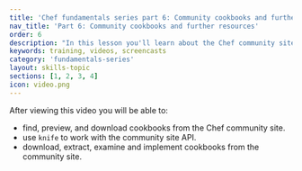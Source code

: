 ```yaml
---
title: 'Chef fundamentals series part 6: Community cookbooks and further resources'
nav_title: 'Part 6: Community cookbooks and further resources'
order: 6
description: "In this lesson you'll learn about the Chef community site."
keywords: training, videos, screencasts
category: 'fundamentals-series'
layout: skills-topic
sections: [1, 2, 3, 4]
icon: video.png
---
```

After viewing this video you will be able to:

* find, preview, and download cookbooks from the Chef community site.
* use `knife` to work with the community site API.
* download, extract, examine and implement cookbooks from the community site.

[spring-fund-week-1]: /skills/fundamentals-series-week-1
[spring-fund-week-2]: /skills/fundamentals-series-week-2
[week2-homework]: /skills/fundamentals-series-week-2/#homework
[spring-fund-week-3]: /skills/fundamentals-series-week-3
[spring-fund-week-4]: /skills/fundamentals-series-week-4
[spring-fund-week-5]: /skills/fundamentals-series-week-5
[spring-fund-week-6]: /skills/fundamentals-series-week-6
[chef-lab]: /skills/fundamentals-series-chef-lab
[discussion-forum]: https://groups.google.com/d/forum/learnchef-fundamentals-webinar
[survey]: http://evocalize.com/consumer/survey/chef/springwebinar-6
